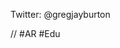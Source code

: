 Twitter:
@gregjayburton

// #AR #Edu



<!---
gregjayburton/gregjayburton is a ✨ special ✨ repository because its `README.md` (this file) appears on your GitHub profile.
You can click the Preview link to take a look at your changes.
--->
